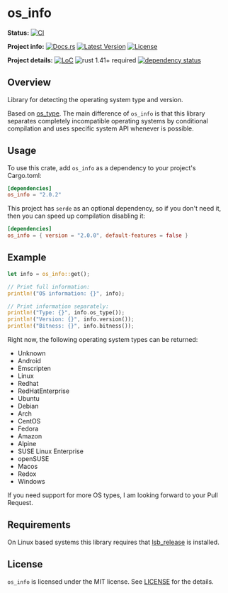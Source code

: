 # os_info

<!-- cspell:disable -->
**Status:**
[![CI](https://github.com/DarkEld3r/os_info/workflows/CI/badge.svg)](https://github.com/darkeld3r/os_info/actions)
<!-- cspell:enable -->

**Project info:**
[![Docs.rs](https://docs.rs/os_info/badge.svg)](https://docs.rs/os_info)
[![Latest Version](http://meritbadge.herokuapp.com/os_info)](https://crates.io/crates/os_info)
[![License](https://img.shields.io/github/license/darkeld3r/os_info.svg)](https://github.com/darkeld3r/os_info)

**Project details:**
[![LoC](https://tokei.rs/b1/github/darkeld3r/os_info)](https://github.com/darkeld3r/os_info)
![rust 1.41+ required](https://img.shields.io/badge/rust-1.41+-blue.svg?label=Required%20Rust)
[![dependency status](https://deps.rs/repo/github/darkeld3r/os_info/status.svg)](https://deps.rs/repo/github/darkeld3r/os_info)

## Overview

Library for detecting the operating system type and version.

Based on [os_type](https://github.com/schultyy/os_type). The main difference of
`os_info` is that this library separates completely incompatible operating
systems by conditional compilation and uses specific system API whenever is
possible.

## Usage

To use this crate, add `os_info` as a dependency to your project's Cargo.toml:

```toml
[dependencies]
os_info = "2.0.2"
```

This project has `serde` as an optional dependency, so if you don't need it, then
you can speed up compilation disabling it:

```toml
[dependencies]
os_info = { version = "2.0.0", default-features = false }
```

## Example

```rust
let info = os_info::get();

// Print full information:
println!("OS information: {}", info);

// Print information separately:
println!("Type: {}", info.os_type());
println!("Version: {}", info.version());
println!("Bitness: {}", info.bitness());
```

Right now, the following operating system types can be returned:

- Unknown
- Android
- Emscripten
- Linux
- Redhat
- RedHatEnterprise
- Ubuntu
- Debian
- Arch
- CentOS
- Fedora
- Amazon
- Alpine
- SUSE Linux Enterprise
- openSUSE
- Macos
- Redox
- Windows

If you need support for more OS types, I am looking forward to your Pull
Request.

## Requirements

On Linux based systems this library requires that [lsb_release] is installed.

## License

`os_info` is licensed under the MIT license. See [LICENSE] for the details.

[lsb_release]: http://refspecs.linuxbase.org/LSB_2.0.1/LSB-PDA/LSB-PDA/lsbrelease.html
[LICENSE]: https://github.com/darkeld3r/os_info/blob/master/LICENSE
